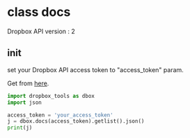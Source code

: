 # class docs
Dropbox API version : 2

## init

set your Dropbox API access token to "access_token" param.

Get from [here](https://dropbox.github.io/dropbox-api-v2-explorer/#files_download).

``` python
import dropbox_tools as dbox
import json

access_token = 'your_access_token'
j = dbox.docs(access_token).getlist().json()
print(j)
```

